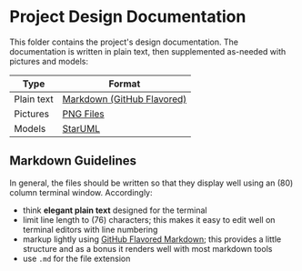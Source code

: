 # Project Design Documentation

This folder contains the project's design documentation. The documentation
is written in plain text, then supplemented as-needed with pictures and
models:

Type        | Format
----------- | --------------------------------
Plain text  | [Markdown (GitHub Flavored)][1]
Pictures    | [PNG Files][2]
Models      | [StarUML][3]

## Markdown Guidelines

In general, the files should be written so that they display well using an
(80) column terminal window. Accordingly:

- think **elegant plain text** designed for the terminal
- limit line length to (76) characters; this makes it easy to edit well on
  terminal editors with line numbering
- markup lightly using [GitHub Flavored Markdown][1]; this provides a little
  structure and as a bonus it renders well with most markdown tools
- use `.md` for the file extension


[1]: https://github.github.com/gfm/
[2]: https://en.wikipedia.org/wiki/Portable_Network_Graphics
[3]: http://staruml.io
